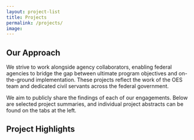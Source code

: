 ```yaml
---
layout: project-list
title: Projects
permalink: /projects/
image:
---
```

## Our Approach

We strive to work alongside agency collaborators, enabling federal agencies to bridge the gap between ultimate program objectives and on-the-ground implementation. These projects reflect the work of the OES team and dedicated civil servants across the federal government.

We aim to publicly share the findings of each of our engagements. Below are selected project summaries, and individual project abstracts can be found on the tabs at the left.

## Project Highlights

